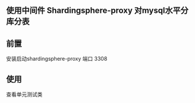##  使用中间件 Shardingsphere-proxy 对mysql水平分库分表

## 前置

安装启动shardingsphere-proxy 端口 3308

## 使用

查看单元测试类